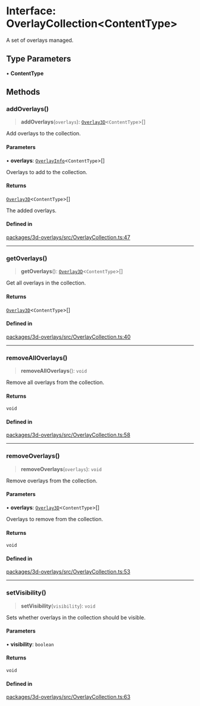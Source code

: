# Interface: OverlayCollection\<ContentType\>

A set of overlays managed.

## Type Parameters

• **ContentType**

## Methods

### addOverlays()

> **addOverlays**(`overlays`): [`Overlay3D`](Overlay3D.md)\<`ContentType`\>[]

Add overlays to the collection.

#### Parameters

• **overlays**: [`OverlayInfo`](../type-aliases/OverlayInfo.md)\<`ContentType`\>[]

Overlays to add to the collection.

#### Returns

[`Overlay3D`](Overlay3D.md)\<`ContentType`\>[]

The added overlays.

#### Defined in

[packages/3d-overlays/src/OverlayCollection.ts:47](https://github.com/cognitedata/reveal/blob/3aaed3491dba3f4ba9ecd87f495d35383cc73a1d/viewer/packages/3d-overlays/src/OverlayCollection.ts#L47)

***

### getOverlays()

> **getOverlays**(): [`Overlay3D`](Overlay3D.md)\<`ContentType`\>[]

Get all overlays in the collection.

#### Returns

[`Overlay3D`](Overlay3D.md)\<`ContentType`\>[]

#### Defined in

[packages/3d-overlays/src/OverlayCollection.ts:40](https://github.com/cognitedata/reveal/blob/3aaed3491dba3f4ba9ecd87f495d35383cc73a1d/viewer/packages/3d-overlays/src/OverlayCollection.ts#L40)

***

### removeAllOverlays()

> **removeAllOverlays**(): `void`

Remove all overlays from the collection.

#### Returns

`void`

#### Defined in

[packages/3d-overlays/src/OverlayCollection.ts:58](https://github.com/cognitedata/reveal/blob/3aaed3491dba3f4ba9ecd87f495d35383cc73a1d/viewer/packages/3d-overlays/src/OverlayCollection.ts#L58)

***

### removeOverlays()

> **removeOverlays**(`overlays`): `void`

Remove overlays from the collection.

#### Parameters

• **overlays**: [`Overlay3D`](Overlay3D.md)\<`ContentType`\>[]

Overlays to remove from the collection.

#### Returns

`void`

#### Defined in

[packages/3d-overlays/src/OverlayCollection.ts:53](https://github.com/cognitedata/reveal/blob/3aaed3491dba3f4ba9ecd87f495d35383cc73a1d/viewer/packages/3d-overlays/src/OverlayCollection.ts#L53)

***

### setVisibility()

> **setVisibility**(`visibility`): `void`

Sets whether overlays in the collection should be visible.

#### Parameters

• **visibility**: `boolean`

#### Returns

`void`

#### Defined in

[packages/3d-overlays/src/OverlayCollection.ts:63](https://github.com/cognitedata/reveal/blob/3aaed3491dba3f4ba9ecd87f495d35383cc73a1d/viewer/packages/3d-overlays/src/OverlayCollection.ts#L63)
